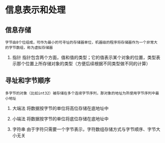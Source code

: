 # 信息表示和处理

## 信息存储
    字节由8个位组成，可作为最小的可寻址的存储器单位，机器级的程序将存储器作为一个非常大的字节数组，称为虚拟存储器

1. 指针
    指针包含两个方面，值和值的类型；它的值表示某个对象的位置，类型表示那个位置上所存储对象的类型（方便后续根据不同类型做不同的计算）

## 寻址和字节顺序
    多字节的对象（比如int32）被存储在多个连续字节序列，那对象的地址为所使用字节序列中最小地址

1. 大端法
    将数据按字节的单位将高位存储在底地址中
1. 小端法
    将数据按字节的单位将底位存储在底地址中

1. 字符串
    由于字符只需要一个字节表示，字符数组存储方式与字节顺序、字节大小无关

